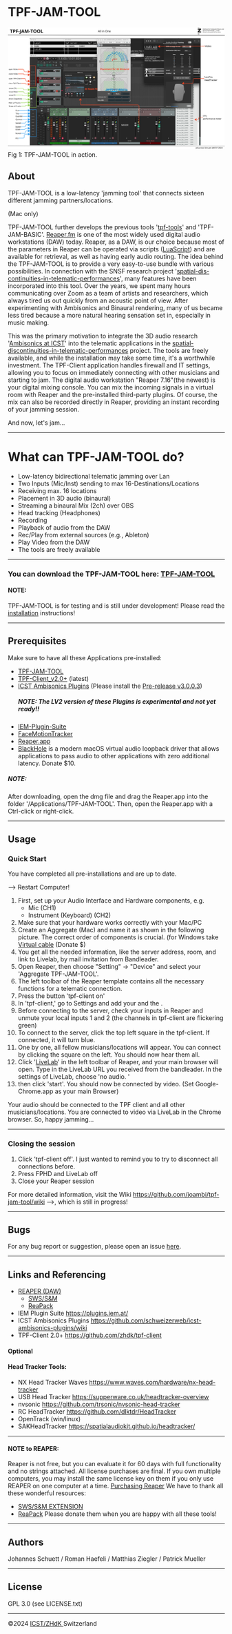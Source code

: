 # TPF-JAM-TOOL
![TPF-JAM-TOOL - Overview](https://github.com/joambi/tpf-jam-tool/blob/main/Pictures/TPF-JAM-TOOL.jpg) Fig 1: TPF-JAM-TOOL in action.

## About

TPF-JAM-TOOL is a low-latency 'jamming tool' that connects sixteen different jamming partners/locations. 

(Mac only)  

TPF-JAM-TOOL further develops the previous tools '[tpf-tools](https://telematicperformance.com/tools/)' and 'TPF-JAM-BASIC'. [Reaper.fm](https://www.reaper.fm/) is one of the most widely used digital audio workstations (DAW) today. Reaper, as a DAW, is our choice because most of the parameters in Reaper can be operated via scripts ([LuaScript](https://dail8859.github.io/LuaScript/)) and are available for retrieval, as well as having early audio routing. The idea behind the TPF-JAM-TOOL is to provide a very easy-to-use bundle with various possibilities. In connection with the SNSF research project '[spatial-dis-continuities-in-telematic-performances](https://networkperformance.space)', many features have been incorporated into this tool. 
Over the years, we spent many hours communicating over Zoom as a team of artists and researchers, which always tired us out quickly from an acoustic point of view. After experimenting with Ambisonics and Binaural rendering, many of us became less tired because a more natural hearing sensation set in, especially in music making.

This was the primary motivation to integrate the 3D audio research '[Ambisonics at ICST](https://ambisonics.ch/)' into the telematic applications in the [spatial-discontinuities-in-telematic-performances](https://www.zhdk.ch/en/researchproject/575742) project.
The tools are freely available, and while the installation may take some time, it's a worthwhile investment. 
The TPF-Client application handles firewall and IT settings, allowing you to focus on immediately connecting with other musicians and starting to jam. The digital audio workstation "Reaper 7.16"(the newest) is your digital mixing console. You can mix the incoming signals in a virtual room with Reaper and the pre-installed third-party plugins.
Of course, the mix can also be recorded directly in Reaper, providing an instant recording of your jamming session.

And now, let's jam...


-----

# What can TPF-JAM-TOOL do?


- Low-latency bidirectional telematic jamming over Lan
- Two Inputs (Mic/Inst) sending to max 16-Destinations/Locations
- Receiving max. 16 locations 
- Placement in 3D audio (binaural) 
- Streaming a binaural Mix (2ch) over OBS
- Head tracking (Headphones)
- Recording
- Playback of audio from the DAW
- Rec/Play from external sources (e.g., Ableton)
- Play Video from the DAW
- The tools are freely available


---


### You can download the TPF-JAM-TOOL here: [TPF-JAM-TOOL](https://github.com/joambi/tpf-jam-tool/releases/)
#### NOTE:

TPF-JAM-TOOL is for testing and is still under development!
Please read the [installation](https://github.com/joambi/tpf-jam-tool/wiki/Installation) instructions!

---

## Prerequisites
Make sure to have all these Applications pre-installed:
- [TPF-JAM-TOOL ](https://github.com/joambi/tpf-jam-tool/)
- [TPF-Client_v2.0+](https://github.com/zhdk/tpf-client) (latest)
- [ICST Ambisonics Plugins](https://github.com/schweizerweb/icst-ambisonics-plugins/wiki)
  (Please install the [Pre-release v3.0.0.3]([url](https://github.com/schweizerweb/icst-ambisonics-plugins/releases)))
   ##### NOTE: The LV2 version of these Plugins is experimental and not yet ready!!
- [IEM-Plugin-Suite](https://plugins.iem.at/)
- [FaceMotionTracker](https://github.com/joambi/TPF-JAM-TOOL/blob/main/Resources/FacePoseHeadTracker.app.zip)
- [Reaper.app ](https://www.reaper.fm/download.php)
- [BlackHole](https://github.com/ExistentialAudio/BlackHole) is a modern macOS virtual audio loopback driver that allows applications to pass audio to other applications with zero additional latency. Donate $10.
##### NOTE: 
After downloading, open the dmg file and drag the Reaper.app into the folder '/Applications/TPF-JAM-TOOL'. 
Then, open the Reaper.app with a Ctrl-click or right-click.

---

## Usage

### Quick Start 
You have completed all pre-installations and are up to date.

--> Restart Computer!
1. First, set up your Audio Interface and Hardware components, e.g.
	- Mic (CH1)
	- Instrument (Keyboard) (CH2)
2. Make sure that your hardware works correctly with your Mac/PC
3. Create an Aggregate (Mac) and name it as shown in the following picture. The correct order of components is crucial. (for Windows take [Virtual cable](https://vb-audio.com/Services/licensing.htm) (Donate $)
4. You get all the needed information, like the server address, room, and link to Livelab, by mail invitation from Bandleader. 
5. Open Reaper, then choose "Setting" -> "Device" and select your 'Aggregate TPF-JAM-TOOL'.
6. The left toolbar of the Reaper template contains all the necessary functions for a telematic connection.
7. Press the button 'tpf-client on'
8. In 'tpf-client,' go to Settings and add your <location-name> and the <jamming-room-name>.
9. Before connecting to the server, check your inputs in Reaper and unmute your local inputs 1 and 2 (the channels in tpf-client are flickering green)
10. To connect to the server, click the top left square in the tpf-client. If connected, it will turn blue. 
11. One by one, all fellow musicians/locations will appear. You can connect by clicking the square on the left. You should now hear them all.
12. Click '[LiveLab](https://www.culturehub.org/livelab)' in the left toolbar of Reaper, and your main browser will open. Type in the LiveLab URL you received from the bandleader. In the settings of LiveLab, choose 'no audio. '
13. then click 'start'. You should now be connected by video. 
    (Set Google-Chrome.app as your main Browser)

Your audio should be connected to the TPF client and all other musicians/locations. You are connected to video via LiveLab in the Chrome browser. 
So, happy jamming...

---

### Closing the session

1. Click 'tpf-client off'. I just wanted to remind you to try to disconnect all connections before.
2. Press FPHD and LiveLab off
3. Close your Reaper session


For more detailed information, visit the Wiki https://github.com/joambi/tpf-jam-tool/wiki -->, which is still in progress!

----
## Bugs
For any bug report or suggestion, please open an issue
[here](https://github.com/joambi/TPF-JAM-TOOL/discussions).

---

## Links and Referencing
- [REAPER (DAW)](https://www.reaper.fm/)
	- [SWS/S&M](https://www.sws-extension.org/)
	- [ReaPack](https://reapack.com/)
- IEM Plugin Suite <https://plugins.iem.at/>
- ICST Ambisonics Plugins <https://github.com/schweizerweb/icst-ambisonics-plugins/wiki>
- TPF-Client 2.0+ <https://github.com/zhdk/tpf-client>
#### Optional
#### Head Tracker Tools:
- NX Head Tracker Waves <https://www.waves.com/hardware/nx-head-tracker>
- USB Head Tracker <https://supperware.co.uk/headtracker-overview>
- nvsonic <https://github.com/trsonic/nvsonic-head-tracker>
- RC HeadTracker <https://github.com/dlktdr/HeadTracker>
- OpenTrack (win/linux)
- SAKHeadTracker <https://spatialaudiokit.github.io/headtracker/>

---

#### NOTE to REAPER: 
Reaper is not free, but you can evaluate it for 60 days with full functionality and no strings attached. All license purchases are final.
If you own multiple computers, you may install the same license key on them if you only use REAPER on one computer at a time.
[Purchasing Reaper](https://www.reaper.fm/purchase.php)
We have to thank all these wonderful resources:
- [SWS/S&M EXTENSION](https://www.sws-extension.org/)
- [ReaPack](https://reapack.com/)
Please donate them when you are happy with all these tools!

----

## Authors

Johannes Schuett / Roman Haefeli / Matthias Ziegler / Patrick Mueller 

----

## License
GPL 3.0 (see LICENSE.txt)

-----

©2024 [ICST/ZHdK ](https://www.zhdk.ch/forschung/icst)Switzerland
